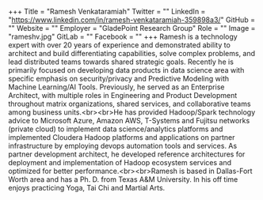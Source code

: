 +++
Title = "Ramesh Venkataramiah"
Twitter = ""
LinkedIn = "https://www.linkedin.com/in/ramesh-venkataramiah-359898a3/"
GitHub = ""
Website = ""
Employer = "GladePoint Research Group"
Role = ""
Image = "rameshv.jpg"
GitLab = ""
Facebook = ""
+++
Ramesh is a technology expert with over 20 years of experience and demonstrated ability to architect and build differentiating capabilities, solve complex problems, and lead distributed teams towards shared strategic goals. Recently he is primarily focused on developing data products in data science area with specific emphasis on security/privacy and Predictive Modeling with Machine Learning/AI Tools.   Previously, he served as an Enterprise Architect, with multiple roles in Engineering and Product Development throughout matrix organizations, shared services, and collaborative teams among business units.&lt;br&gt;&lt;br&gt;He has provided Hadoop/Spark technology advice to Microsoft Azure, Amazon AWS, T-Systems and Fujitsu networks (private cloud) to implement data science/analytics platforms and implemented Cloudera Hadoop platforms and applications on partner infrastructure by employing devops automation tools and services. As partner development architect, he developed reference architectures for deployment and implementation of Hadoop ecosystem services and optimized for better performance.&lt;br&gt;&lt;br&gt;Ramesh is based in Dallas-Fort Worth area and has a Ph. D. from Texas A&amp;M University. In his off time enjoys practicing Yoga, Tai Chi and Martial Arts.